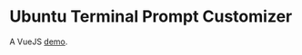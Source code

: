 # Ubuntu Terminal Prompt Customizer

A VueJS [demo](https://huenits.github.io/ubuntu-terminal-prompt-customizer/).
